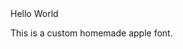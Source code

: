 <head>
  Hello World
<style>
  @font-face {
  font-family: "Homemade Apple";
  src: local("Homemade Apple"), 
    local("Homamde-Apple");
  }
</style>
</Head>

<p>This is a custom homemade apple font.</p>
